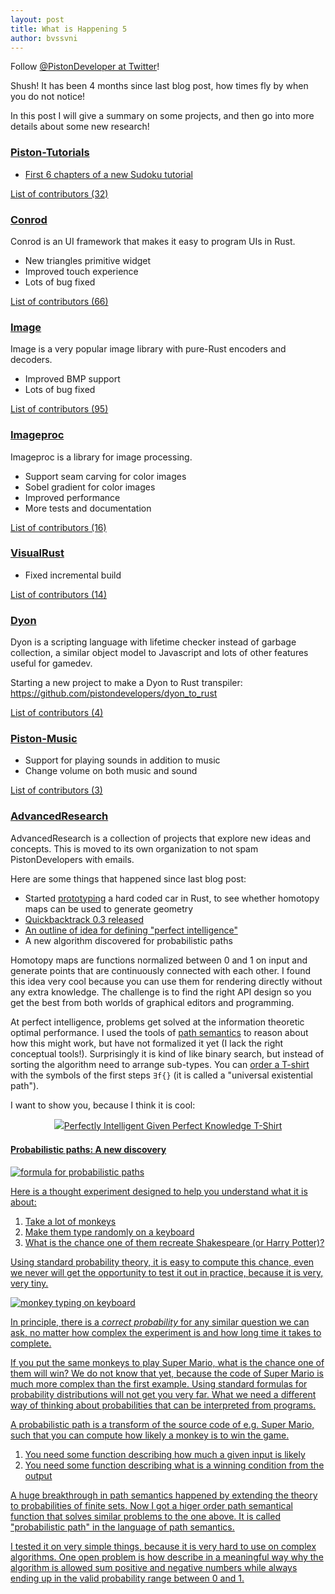 ```yaml
---
layout: post
title: What is Happening 5
author: bvssvni
---
```


Follow [@PistonDeveloper at Twitter](https://twitter.com/PistonDeveloper)!

Shush! It has been 4 months since last blog post, how times fly by when you do not notice!

In this post I will give a summary on some projects, and then go into more details about some new research!

### [Piston-Tutorials](https://github.com/PistonDevelopers/Piston-Tutorials)

- [First 6 chapters of a new Sudoku tutorial](https://github.com/PistonDevelopers/Piston-Tutorials/tree/master/sudoku)

[List of contributors (32)](https://github.com/PistonDevelopers/Piston-Tutorials/graphs/contributors)

### [Conrod](https://github.com/PistonDevelopers/conrod/)

Conrod is an UI framework that makes it easy to program UIs in Rust.

- New triangles primitive widget
- Improved touch experience
- Lots of bug fixed

[List of contributors (66)](https://github.com/PistonDevelopers/conrod/graphs/contributors)

### [Image](https://github.com/pistondevelopers/image)

Image is a very popular image library with pure-Rust encoders and decoders.

- Improved BMP support
- Lots of bug fixed

[List of contributors (95)](https://github.com/PistonDevelopers/image/graphs/contributors)

### [Imageproc](https://github.com/PistonDevelopers/imageproc)

Imageproc is a library for image processing.

- Support seam carving for color images
- Sobel gradient for color images
- Improved performance
- More tests and documentation

[List of contributors (16)](https://github.com/PistonDevelopers/imageproc/graphs/contributors)

### [VisualRust](https://github.com/PistonDevelopers/visualrust)

- Fixed incremental build

[List of contributors (14)](https://github.com/PistonDevelopers/VisualRust/graphs/contributors)

### [Dyon](https://github.com/pistondevelopers/dyon)

Dyon is a scripting language with lifetime checker instead of garbage collection,
a similar object model to Javascript and lots of other features useful for gamedev.

Starting a new project to make a Dyon to Rust transpiler: https://github.com/pistondevelopers/dyon_to_rust

[List of contributors (4)](https://github.com/PistonDevelopers/dyon/graphs/contributors)

### [Piston-Music](https://github.com/PistonDevelopers/music)

- Support for playing sounds in addition to music
- Change volume on both music and sound

[List of contributors (3)](https://github.com/PistonDevelopers/music/graphs/contributors)

### [AdvancedResearch](https://advancedresearch.github.io/)

AdvancedResearch is a collection of projects that explore new ideas and concepts.
This is moved to its own organization to not spam PistonDevelopers with emails.

Here are some things that happened since last blog post:

- Started [prototyping](https://twitter.com/PistonDeveloper/status/903992563392290816) a hard coded car in Rust,
  to see whether homotopy maps can be used to generate geometry
- [Quickbacktrack 0.3 released](https://github.com/advancedresearch/advancedresearch.github.io/blob/master/blog/2017-08-09-quickbacktrack-0.3-released.md)
- [An outline of idea for defining "perfect intelligence"](https://github.com/advancedresearch/advancedresearch.github.io/blob/master/blog/2017-06-03-perfect-intelligence.md)
- A new algorithm discovered for probabilistic paths

Homotopy maps are functions normalized between 0 and 1 on input and generate points that are continuously connected with each other.
I found this idea very cool because you can use them for rendering directly without any extra knowledge.
The challenge is to find the right API design so you get the best from both worlds of graphical editors and programming.

At perfect intelligence, problems get solved at the information theoretic optimal performance.
I used the tools of [path semantics](https://github.com/advancedresearch/path_semantics) to reason about how
this might work, but have not formalized it yet (I lack the right conceptual tools!).
Surprisingly it is kind of like binary search, but instead of sorting the algorithm need to arrange sub-types.
You can [order a T-shirt](https://github.com/advancedresearch/path_semantics/blob/master/README.md) with the symbols of the first steps `∃f{}` (it is called a "universal existential path").

I want to show you, because I think it is cool:

 <div style="text-align:center;line-height:150%"> <a href="https://www.zazzle.com/perfectly_intelligent_given_perfect_knowledge_t_shirt-235515100047304821?rf=238435142389717543" rel="nofollow" > <img src="https://rlv.zcache.com/perfectly_intelligent_given_perfect_knowledge_t_shirt-r372977b0e3b944e5965727f02d403d40_k2gmx_325.jpg?bg=0xffffff" alt="Perfectly Intelligent Given Perfect Knowledge T-Shirt" style="border:0;" /> </a> <br /> <a href="https://www.zazzle.com/perfectly_intelligent_given_perfect_knowledge_t_shirt-235515100047304821?rf=238435142389717543" rel="nofollow" ></div>

#### Probabilistic paths: A new discovery

![formula for probabilistic paths](http://i.imgur.com/deoP869.png)

Here is a thought experiment designed to help you understand what it is about:

1. Take a lot of monkeys
2. Make them type randomly on a keyboard
3. What is the chance one of them recreate Shakespeare (or Harry Potter)?

Using standard probability theory, it is easy to compute this chance,
even we never will get the opportunity to test it out in practice,
because it is very, very tiny.

![monkey typing on keyboard](https://upload.wikimedia.org/wikipedia/commons/f/f1/Monkey-typing.jpg)

In principle, there is a *correct probability* for any similar question we can ask,
no matter how complex the experiment is and how long time it takes to complete.

If you put the same monkeys to play Super Mario, what is the chance one of them will win?
We do not know that yet, because the code of Super Mario is much more complex than the first example.
Using standard formulas for probability distributions will not get you very far.
What we need a different way of thinking about probabilities that can be interpreted from programs.

A probabilistic path is a transform of the source code of e.g. Super Mario,
such that you can compute how likely a monkey is to win the game.

1. You need some function describing how much a given input is likely
3. You need some function describing what is a winning condition from the output

A huge breakthrough in path semantics happened by extending the theory to probabilities of finite sets.
Now I got a higer order path semantical function that solves similar problems to the one above.
It is called "probabilistic path" in the language of path semantics.

I tested it on very simple things, because it is very hard to use on complex algorithms.
One open problem is how describe in a meaningful way why the algorithm is allowed sum positive and negative numbers
while always ending up in the valid probability range between 0 and 1.
